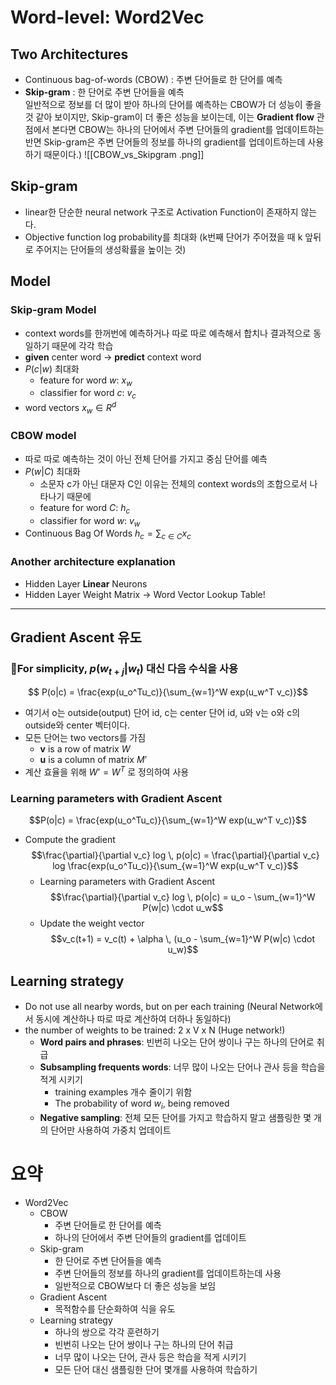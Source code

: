 # Word-level: Word2Vec
## Two Architectures
- Continuous bag-of-words (CBOW) : 주변 단어들로 한 단어를 예측   
- **Skip-gram** : 한 단어로 주변 단어들을 예측  
일반적으로 정보를 더 많이 받아 하나의 단어를 예측하는 CBOW가 더 성능이 좋을 것 같아 보이지만, Skip-gram이 더 좋은 성능을 보이는데, 이는 **Gradient flow** 관점에서 본다면 CBOW는 하나의 단어에서 주변 단어들의 gradient를 업데이트하는 반면 Skip-gram은 주변 단어들의 정보를 하나의 gradient를 업데이트하는데 사용하기 때문이다.)
![[CBOW_vs_Skipgram .png]]
## Skip-gram
- linear한 단순한 neural network 구조로 Activation Function이 존재하지 않는다.
- Objective function
  log probability를 최대화 (k번째 단어가 주어졌을 때 k 앞뒤로 주어지는 단어들의 생성확률을 높이는 것)
## Model
### Skip-gram Model
- context words를 한꺼번에 예측하거나 따로 따로 예측해서 합치나 결과적으로 동일하기 때문에 각각 학습
- **given** center word -> **predict** context word
- $P(c|w)$ 최대화  
	- feature for word $w$: $x_w$  
	- classifier for word $c$: $v_c$  
- word vectors $x_w \in R^d$
### CBOW model
- 따로 따로 예측하는 것이 아닌 전체 단어를 가지고 중심 단어를 예측
- $P(w|C)$ 최대화
	- 소문자 c가 아닌 대문자 C인 이유는 전체의 context words의 조합으로서 나타나기 때문에
	- feature for word $C$: $h_c$  
	- classifier for word $w$: $v_w$  
- Continuous Bag Of Words $h_c = \displaystyle\sum_{c \in C} x_c$
### Another architecture explanation
- Hidden Layer **Linear** Neurons
- Hidden Layer Weight Matrix -> Word Vector Lookup Table!
---
## Gradient Ascent 유도
### For simplicity,  $p(w_{t+j}|w_t)$ 대신 다음 수식을 사용
$$ P(o|c) = \frac{exp(u_o^Tu_c)}{\sum_{w=1}^W exp(u_w^T v_c)}$$
- 여기서 o는 outside(output) 단어 id, c는 center 단어 id, u와 v는 o와 c의 outside와 center 벡터이다.
- 모든 단어는 two vectors를 가짐
	- **v** is a row of matrix $W$
	- **u** is a column of matrix $M’$
-  계산 효율을 위해 $W’ = W^T$ 로 정의하여 사용
### Learning parameters with Gradient Ascent
$$P(o|c) = \frac{exp(u_o^Tu_c)}{\sum_{w=1}^W exp(u_w^T v_c)}$$
- Compute the gradient 
  $$\frac{\partial}{\partial v_c} log \, p(o|c) = \frac{\partial}{\partial v_c} log \frac{exp(u_o^Tu_c)}{\sum_{w=1}^W exp(u_w^T v_c)}$$
  -  Learning parameters with Gradient Ascent
    $$\frac{\partial}{\partial v_c} log \, p(o|c) = u_o - \sum_{w=1}^W P(w|c) \cdot u_w$$
  - Update the weight vector 
    $$v_c(t+1) = v_c(t) + \alpha \, (u_o - \sum_{w=1}^W P(w|c) \cdot u_w)$$
## Learning strategy
- Do not use all nearby words, but on per each training 
  (Neural Network에서 동시에 계산하나 따로 따로 계산하여 더하나 동일하다)
- the number of weights to be trained: 2 x V x N (Huge network!)
	- **Word pairs and phrases**: 빈번히 나오는 단어 쌍이나 구는 하나의 단어로 취급
	- **Subsampling frequents words**: 너무 많이 나오는 단어나 관사 등을 학습을 적게 시키기 
		- training examples 개수 줄이기 위함
		- The probability of word $w_i$, being removed
	- **Negative sampling**: 전체 모든 단어를 가지고 학습하지 말고 샘플링한 몇 개의 단어만 사용하여 가중치 업데이트

# 요약
- Word2Vec
	- CBOW
		- 주변 단어들로 한 단어를 예측
		- 하나의 단어에서 주변 단어들의 gradient를 업데이트
	- Skip-gram
		- 한 단어로 주변 단어들을 예측
		- 주변 단어들의 정보를 하나의 gradient를 업데이트하는데 사용
		- 일반적으로 CBOW보다 더 좋은 성능을 보임
	- Gradient Ascent
		- 목적함수를 단순화하여 식을 유도
	- Learning strategy
		- 하나의 쌍으로 각각 훈련하기
		- 빈번히 나오는 단어 쌍이나 구는 하나의 단어 취급
		- 너무 많이 나오는 단어, 관사 등은 학습을 적게 시키기
		- 모든 단어 대신 샘플링한 단어 몇개를 사용하여 학습하기